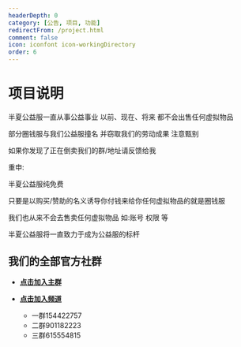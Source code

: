 ```yaml
---
headerDepth: 0
category: [公告, 项目, 功能]
redirectFrom: /project.html
comment: false
icon: iconfont icon-workingDirectory
order: 6
---
```


# 项目说明

半夏公益服一直从事公益事业 以前、现在、将来 都不会出售任何虚拟物品

部分圈钱服与我们公益服撞名 并窃取我们的劳动成果 注意甄别

如果你发现了正在倒卖我们的群/地址请反馈给我

重申:

半夏公益服纯免费

只要是以购买/赞助的名义诱导你付钱来给你任何虚拟物品的就是圈钱服

我们也从来不会去售卖任何虚拟物品 如:账号 权限 等

半夏公益服将一直致力于成为公益服的标杆

## 我们的全部官方社群

- [**点击加入主群**](http://qm.qq.com/cgi-bin/qm/qr?_wv=1027&k=7vFqjpEeK5QDoWRe7H8N5QISLQjynawC&authKey=5%2F39sjVb%2BqDZNEVYuIKpUlWagXmFeRoaW3RaZxxAWkhrlc4chMIAlCAxw%2B2OCyLB&noverify=0&group_code=154422757)

- [**点击加入频道**](https://pd.qq.com/s/3nnws7mj4)

  - 一群154422757
  - 二群901182223
  - 三群615554815
